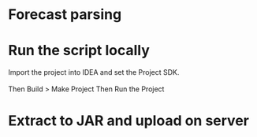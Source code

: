 # Forecast parsing
# Run the script locally
Import the project into IDEA and set the Project SDK.<br/><br/>
Then Build > Make Project
Then Run the Project

# Extract to JAR and upload on server
